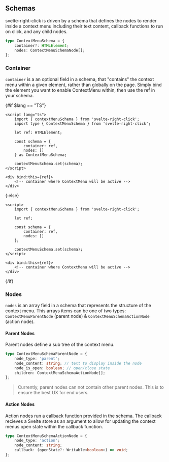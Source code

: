 <script>
 import { lang } from "../lang"; 
</script>

<section>

## Schemas

svelte-right-click is driven by a schema that defines the nodes to render inside a context menu including their text content, callback functions to run on click, and any child nodes.

```typescript
type ContextMenuSchema = {
	container?: HTMLElement;
	nodes: ContextMenuSchemaNode[];
};
```

### Container

`container` is a an optional field in a schema, that "contains" the context menu within a given element, rather than globally on the page. Simply bind the element you want to enable ContextMenu within, then use the ref in your schema.

{#if $lang == "TS"}

```svelte
<script lang="ts">
	import { contextMenuSchema } from 'svelte-right-click';
	import type { ContextMenuSchema } from 'svelte-right-click';

	let ref: HTMLElement;

	const schema = {
		container: ref,
		nodes: []
	} as ContextMenuSchema;

	contextMenuSchema.set(schema);
</script>

<div bind:this={ref}>
	<!-- container where ContextMenu will be active -->
</div>
```

{:else}

```svelte
<script>
	import { contextMenuSchema } from 'svelte-right-click';

	let ref;

	const schema = {
		container: ref,
		nodes: []
	};

	contextMenuSchema.set(schema);
</script>

<div bind:this={ref}>
	<!-- container where ContextMenu will be active -->
</div>
```

{/if}

### Nodes

`nodes` is an array field in a schema that represents the structure of the context menu. This arrays items can be one of two types: `ContextMenuParentNode` (parent node) & `ContextMenuSchemaActionNode` (action node).

#### Parent Nodes

Parent nodes define a sub tree of the context menu.

```typescript
type ContextMenuSchemaParentNode = {
	node_type: 'parent';
	node_content: string; // text to display inside the node
	node_is_open: boolean; // open/close state
	children: ContextMenuSchemaActionNode[];
};
```

> Currently, parent nodes can not contain other parent nodes. This is to ensure the best UX for end users.

#### Action Nodes

Action nodes run a callback function provided in the schema. The callback recieves a Svelte store as an argument to allow for updating the context menus open state within the callback function.

```typescript
type ContextMenuSchemaActionNode = {
	node_type: 'action';
	node_content: string;
	callback: (openState?: Writable<boolean>) => void;
};
```

</section>
